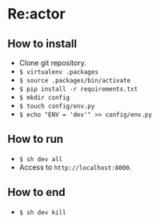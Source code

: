 Re:actor
===

## How to install

- Clone git repository.
- `$ virtualenv .packages`
- `$ source .packages/bin/activate`
- `$ pip install -r requirements.txt`
- `$ mkdir config`
- `$ touch config/env.py`
- `$ echo "ENV = 'dev'" >> config/env.py`

## How to run

- `$ sh dev all`
- Access to `http://localhost:8000`.

## How to end

- `$ sh dev kill`
